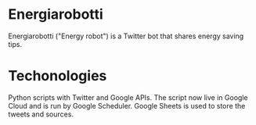 # Energiarobotti
Energiarobotti ("Energy robot") is a Twitter bot that shares energy saving tips.

# Techonologies

Python scripts with Twitter and Google APIs. The script now live in Google Cloud and is run by Google Scheduler. Google Sheets is used to store the tweets and sources.
